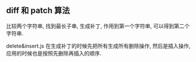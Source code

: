 ## diff 和 patch 算法

比较两个字符串, 找到最长子串, 生成补丁, 作用到第一个字符串, 可以得到第二个字符串.

delete&insert.js 在生成补丁的时候先把所有生成所有删除操作, 然后是插入操作, 应用的时候也是按照先删除再插入的顺序.